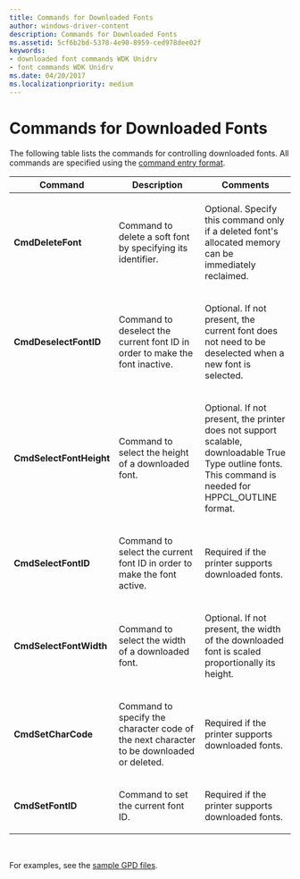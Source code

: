 ```yaml
---
title: Commands for Downloaded Fonts
author: windows-driver-content
description: Commands for Downloaded Fonts
ms.assetid: 5cf6b2bd-5378-4e90-8959-ced978dee02f
keywords:
- downloaded font commands WDK Unidrv
- font commands WDK Unidrv
ms.date: 04/20/2017
ms.localizationpriority: medium
---
```


# Commands for Downloaded Fonts





The following table lists the commands for controlling downloaded fonts. All commands are specified using the [command entry format](command-entry-format.md).

<table>
<colgroup>
<col width="33%" />
<col width="33%" />
<col width="33%" />
</colgroup>
<thead>
<tr class="header">
<th>Command</th>
<th>Description</th>
<th>Comments</th>
</tr>
</thead>
<tbody>
<tr class="odd">
<td><p><strong>CmdDeleteFont</strong></p></td>
<td><p>Command to delete a soft font by specifying its identifier.</p></td>
<td><p>Optional. Specify this command only if a deleted font's allocated memory can be immediately reclaimed.</p></td>
</tr>
<tr class="even">
<td><p><strong>CmdDeselectFontID</strong></p></td>
<td><p>Command to deselect the current font ID in order to make the font inactive.</p></td>
<td><p>Optional. If not present, the current font does not need to be deselected when a new font is selected.</p></td>
</tr>
<tr class="odd">
<td><p><strong>CmdSelectFontHeight</strong></p></td>
<td><p>Command to select the height of a downloaded font.</p></td>
<td><p>Optional. If not present, the printer does not support scalable, downloadable True Type outline fonts. This command is needed for HPPCL_OUTLINE format.</p></td>
</tr>
<tr class="even">
<td><p><strong>CmdSelectFontID</strong></p></td>
<td><p>Command to select the current font ID in order to make the font active.</p></td>
<td><p>Required if the printer supports downloaded fonts.</p></td>
</tr>
<tr class="odd">
<td><p><strong>CmdSelectFontWidth</strong></p></td>
<td><p>Command to select the width of a downloaded font.</p></td>
<td><p>Optional. If not present, the width of the downloaded font is scaled proportionally its height.</p></td>
</tr>
<tr class="even">
<td><p><strong>CmdSetCharCode</strong></p></td>
<td><p>Command to specify the character code of the next character to be downloaded or deleted.</p></td>
<td><p>Required if the printer supports downloaded fonts.</p></td>
</tr>
<tr class="odd">
<td><p><strong>CmdSetFontID</strong></p></td>
<td><p>Command to set the current font ID.</p></td>
<td><p>Required if the printer supports downloaded fonts.</p></td>
</tr>
</tbody>
</table>

 

For examples, see the [sample GPD files](sample-gpd-files.md).

 

 




